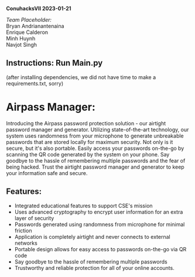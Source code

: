 **ConuhacksVII 2023-01-21**

*Team Placeholder:*<br/>
Bryan Andrianantenaina <br/>
Enrique Calderon <br/>
Minh Huynh <br/>
Navjot Singh <br/>

## Instructions: Run Main.py 
(after installing dependencies, we did not have time to make a requirements.txt, sorry)

# Airpass Manager: 
Introducing the Airpass password protection solution - our airtight password manager and generator. Utilizing state-of-the-art technology, our system uses randomness from your microphone to generate unbreakable passwords that are stored locally for maximum security. Not only is it secure, but it's also portable. Easily access your passwords on-the-go by scanning the QR code generated by the system on your phone. Say goodbye to the hassle of remembering multiple passwords and the fear of being hacked. Trust the airtight password manager and generator to keep your information safe and secure.

## Features:
- Integrated educational features to support CSE's mission
- Uses advanced cryptography to encrypt user information for an extra layer of security
- Passwords generated using randomness from microphone for minimal friction
- Application is completely airtight and never connects to external networks
- Portable design allows for easy access to passwords on-the-go via QR code
- Say goodbye to the hassle of remembering multiple passwords
- Trustworthy and reliable protection for all of your online accounts.
